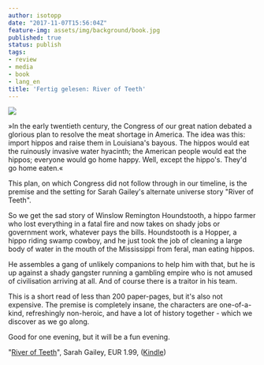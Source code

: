 ```yaml
---
author: isotopp
date: "2017-11-07T15:56:04Z"
feature-img: assets/img/background/book.jpg
published: true
status: publish
tags:
- review
- media
- book
- lang_en
title: 'Fertig gelesen: River of Teeth'
---
```

[![](/uploads/2017/11/river-of-teeth.png)](https://www.amazon.de/River-Teeth-Sarah-Gailey-ebook/dp/B01MRJW3OS)

»In the early twentieth century, the Congress of our great
nation debated a glorious plan to resolve the meat shortage in
America. The idea was this: import hippos and raise them in
Louisiana's bayous. The hippos would eat the ruinously invasive
water hyacinth; the American people would eat the hippos;
everyone would go home happy. Well, except the hippo's. They'd
go home eaten.«

This plan, on which Congress did not follow through in our
timeline, is the premise and the setting for Sarah Gailey's
alternate universe story "River of Teeth".

So we get the sad story of Winslow Remington Houndstooth, a
hippo farmer who lost everything in a fatal fire and now takes
on shady jobs or government work, whatever pays the bills.
Houndstooth is a Hopper, a hippo riding swamp cowboy, and he
just took the job of cleaning a large body of water in the mouth
of the Mississippi from feral, man eating hippos. 

He assembles a gang of unlikely companions to help him with
that, but he is up against a shady gangster running a gambling
empire who is not amused of civilisation arriving at all. And of
course there is a traitor in his team.

This is a short read of less than 200 paper-pages, but it's also
not expensive. The premise is completely insane, the characters
are one-of-a-kind, refreshingly non-heroic, and have a lot of
history together - which we discover as we go along. 

Good for one evening, but it will be a fun evening. 

"[River of Teeth](https://www.amazon.de/River-Teeth-Sarah-Gailey-ebook/dp/B01MRJW3OS)", 
Sarah Gailey, EUR 1.99, ([Kindle](https://www.amazon.de/River-Teeth-Sarah-Gailey-ebook/dp/B01MRJW3OS))
